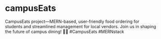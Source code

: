 # campusEats
 CampusEats project—MERN-based, user-friendly food ordering for students and streamlined management for local vendors. Join us in shaping the future of campus dining! 🍔📱 #CampusEats #MERNstack
